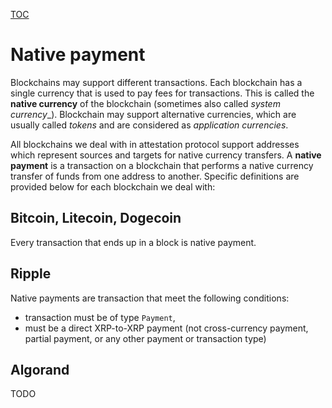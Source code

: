 [TOC](../README.md)

# Native payment

Blockchains may support different transactions. Each blockchain has a single currency that is used to pay fees for transactions. This is called the **native currency** of the blockchain (sometimes also called _system currency__). Blockchain may support alternative currencies, which are usually called _tokens_ and are considered as _application currencies_.

All blockchains we deal with in attestation protocol support addresses which represent sources and targets for native currency transfers.
A **native payment** is a transaction on a blockchain that performs a native currency transfer of funds from one address to another. Specific definitions are provided below for each blockchain we deal with:

## Bitcoin, Litecoin, Dogecoin

Every transaction that ends up in a block is native payment.

## Ripple

Native payments are transaction that meet the following conditions:
- transaction must be of type `Payment`,
- must be a direct XRP-to-XRP payment (not cross-currency payment, partial payment, or any other payment or transaction type)

## Algorand

TODO
